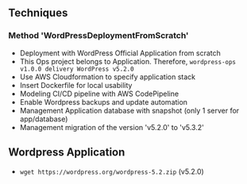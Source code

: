 ## Techniques

### Method 'WordPressDeploymentFromScratch'

- Deployment with WordPress Official Application from scratch
- This Ops project belongs to Application. Therefore, `wordpress-ops v1.0.0 delivery WordPress v5.2.0`
- Use AWS Cloudformation to specify application stack
- Insert Dockerfile for local usability
- Modeling CI/CD pipeline with AWS CodePipeline
- Enable Wordpress backups and update automation
- Management Application database with snapshot (only 1 server for app/database)
- Management migration of the version 'v5.2.0' to 'v5.3.2'

## Wordpress Application

- `wget https://wordpress.org/wordpress-5.2.zip` (v5.2.0)
